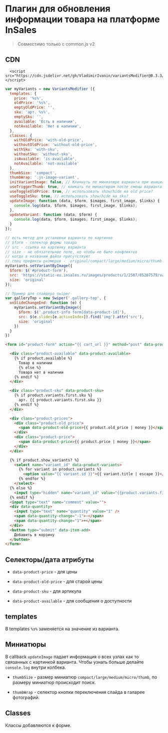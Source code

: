# Плагин для обновления информации товара на платформе InSales

> Совместимо только с common.js v2

## CDN

```
  <script src="https://cdn.jsdelivr.net/gh/VladimirIvanin/variantsModifier@0.3.3/dist/variantsModifier.js"></script>
```

```js
var myVariants = new VariantsModifier ({
  templates: {
    price: '%s%',
    oldPrice: '%s%',
    emptyOldPrice: '',
    sku: 'арт. %s%',
    emptySku: '',
    available: 'Есть в наличии',
    notAvailable: 'Нет в наличии',
  },
  classes: {
    withOldPrice: 'with-old-price',
    withoutOldPrice: 'without-old-price',
    withSku: 'with-sku',
    withoutSku: 'without-sku',
    isAvailable: 'is-available',
    notAvailable: 'not-available'
  },
  thumbSize: 'compact',
  thumbWrap: '.js-image-variant',
  initVariantImage: false, // Кликнуть по миниатюре варианта при инициализации?
  useTriggerThumb: true, // кликать по миниатюрам после смены варианта?
  useToggleOldPrice: true, // использовать show/hide на old price?
  useToggleSku: true, // использовать show/hide на sku?
  updateImage: function (data, $form, $images, first_image, $links) {
    console.log(data, $form, $images, first_image, $links);
  },
  updateVariant: function (data, $form) {
    console.log(data, $form, $images, first_image, $links);
  }
});

// есть метод для установки варианта по картинке
// $form - селектор формы товара
// src - ссылка на картинку варианта
// size - не обязательное поле, но чтобы не было конфликтов
// когда в названии файла присутствуют
// спец префиксы размеров - `original/compact/large/medium/micro/thumb`
myVariants.setVariantByImage({
  $form: $('#product-form'),
  src: 'https://static-eu.insales.ru/images/products/1/2587/85207579/variant_image.jpg',
  size: 'original'
});

// Пример для слайдера swiper
var galleryTop = new Swiper('.gallery-top', {
  onSlideChangeEnd: function (e) {
    myVariants.setVariantByImage({
      $form: $('.product-info form[data-product-id]'),
      src: $(e.slides[e.activeIndex]).find('img').attr('src'),
      size: 'original'
    })
  }
})
```

```html
<form id="product-form" action="{{ cart_url }}" method="post" data-product-id="{{ product.id }}">

  <div class="product-available" data-product-available>
    {% if product.available %}
      Товар в наличии
      {% else %}
      Товара нет в наличии
    {% endif %}
  </div>

  <div class="product-sku" data-product-sku>
    {% if product.variants.first.sku %}
      арт. {{ product.variants.first.sku }}
    {% endif %}
  </div>

  <div class="product-prices">
    <div class="product-old_price">
      <span data-product-old-price>{{ product.old_price | money }}</span>
    </div>
    <div class="product-price">
      <span data-product-price>{{ product.price | money }}</span>
    </div>
  </div>

  {% if product.show_variants? %}
    <select name="variant_id" data-product-variants>
      {% for variant in product.variants %}
        <option value="{{ variant.id }}">{{ variant.title | escape }}</option>
      {% endfor %}
    </select>
  {% else %}
    <input type="hidden" name="variant_id" value="{{product.variants.first.id}}" >
  {% endif %}
  <input type="text" name="comment" value="">
  <div data-quantity>
    <input type="text" name="quantity" value="1" />
    <span data-quantity-change="-1">-</span>
    <span data-quantity-change="1">+</span>
  </div>
  <button type="submit" data-item-add>
    Добавить в корзину
  </button>
</form>
```

## Селекторы/дата атрибуты

- `data-product-price` - для цены

- `data-product-old-price` - для старой цены

- `data-product-sku` - для артикула

- `data-product-available` - для сообщения о доступности

## templates

В templates `%s%` заменяется на значение из варианта.

## Миниатюры

В callback `updateImage` падает информация о всех узлах как то связанных с картинкой варианта. Чтобы узнать больше делайте `console.log` внутри колбека.

- `thumbSize` - размер миниатюр `compact/large/medium/micro/thumb`, по размеру миниатюр происходит поиск.

- `thumbWrap` - селектор кнопки переключения слайда в галарее фотографий.


## Classes

Классы добавляются к форме.
